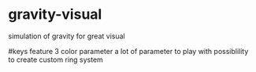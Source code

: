 # gravity-visual
simulation of gravity for great visual

#keys feature
  3 color parameter
  a lot of parameter to play with
  possiblility to create custom ring system
